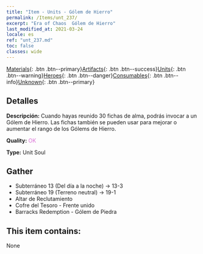 ```yaml
---
title: "Item - Units - Gólem de Hierro"
permalink: /Items/unt_237/
excerpt: "Era of Chaos  Gólem de Hierro"
last_modified_at: 2021-03-24
locale: es
ref: "unt_237.md"
toc: false
classes: wide
---
```

 [Materials](/es/Items/){: .btn .btn--primary}[Artifacts](/es/Items/Artifacts/){: .btn .btn--success}[Units](/es/Items/Units/){: .btn .btn--warning}[Heroes](/es/Items/Heroes/){: .btn .btn--danger}[Consumables](/es/Items/Consumables/){: .btn .btn--info}[Unknown](/es/Items/Unknown/){: .btn .btn--primary}

## Detalles
 **Descripción:** Cuando hayas reunido 30 fichas de alma, podrás invocar a un Gólem de Hierro. Las fichas también se pueden usar para mejorar o aumentar el rango de los Gólems de Hierro.

 **Quality:** <span style="color: #DA70D6">OK</span>

 **Type:** Unit Soul

## Gather

*    Subterráneo 13 (Del día a la noche) -> 13-3 
*    Subterráneo 19 (Terreno neutral) -> 19-1 
*    Altar de Reclutamiento 
*    Cofre del Tesoro - Frente unido 
*    Barracks Redemption - Gólem de Piedra 

## This item contains:

  None

